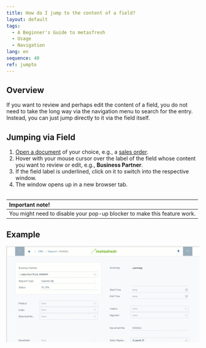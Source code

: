 ```yaml
---
title: How do I jump to the content of a field?
layout: default
tags:
  - A Beginner's Guide to metasfresh
  - Usage
  - Navigation
lang: en
sequence: 40
ref: jumpto
---
```


## Overview
If you want to review and perhaps edit the content of a field, you do not need to take the long way via the navigation menu to search for the entry. Instead, you can just jump directly to it via the field itself.

## Jumping via Field
1. [Open a document](Menu) of your choice, e.g., a [sales order](SalesOrder_recording).
1. Hover with your mouse cursor over the label of the field whose content you want to review or edit, e.g., **Business Partner**.
1. If the field label is underlined, click on it to switch into the respective window.
1. The window opens up in a new browser tab.
<br><br>

| **Important note!** |
| :- |
| You might need to disable your pop-up blocker to make this feature work. |

## Example
![](assets/jumpto.gif)

